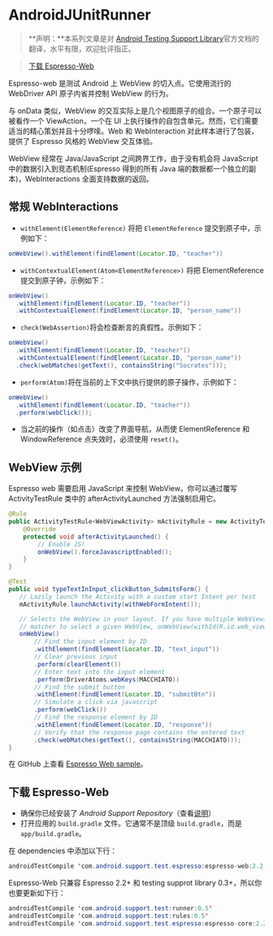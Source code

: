 # AndroidJUnitRunner

> **声明：**本系列文章是对 [Android Testing Support Library](https://google.github.io/android-testing-support-library/docs/espresso/index.html)官方文档的翻译，水平有限，欢迎批评指正。

> [下载 Espresso-Web](https://google.github.io/android-testing-support-library/docs/espresso/web/index.html#download-espresso-web)

Espresso-web 是测试 Android 上 WebView 的切入点。它使用流行的 WebDriver API 原子内省并控制 WebView 的行为。

与 onData 类似，WebView 的交互实际上是几个视图原子的组合。一个原子可以被看作一个 ViewAction，一个在 UI 上执行操作的自包含单元。然而，它们需要适当的精心策划并且十分啰嗦。Web 和 WebInteraction 对此样本进行了包装，提供了 Espresso 风格的 WebView 交互体验。

WebView 经常在 Java/JavaScript 之间跨界工作，由于没有机会将 JavaScript 中的数据引入到竞态机制(Espresso 得到的所有 Java 端的数据都一个独立的副本)，WebInteractions 全面支持数据的返回。

常规 WebInteractions
------------------

* `​withElement(ElementReference)`​ 将把 `​ElementReference`​ 提交到原子中，示例如下：

```java
onWebView().withElement(findElement(Locator.ID, "teacher"))
```

* `withContextualElement(Atom<ElementReference>)` 将把 ElementReference 提交到原子钟，示例如下：

```java
onWebView()
  .withElement(findElement(Locator.ID, "teacher"))
  .withContextualElement(findElement(Locator.ID, "person_name"))
```

* `​check(WebAssertion)`​ 将会检查断言的真假性。示例如下：

```java
onWebView()
  .withElement(findElement(Locator.ID, "teacher"))
  .withContextualElement(findElement(Locator.ID, "person_name"))
  .check(webMatches(getText(), containsString("Socrates")));
```

* `​perform(Atom)`​ 将在当前的上下文中执行提供的原子操作，示例如下：

```java
onWebView()
  .withElement(findElement(Locator.ID, "teacher"))
  .perform(webClick());
```

* 当之前的操作（如点击）改变了界面导航，从而使 ElementReference 和 WindowReference 点失效时，必须使用 `​reset()`​。

WebView 示例
----------

Espresso web 需要启用 JavaScript 来控制 WebView。你可以通过覆写 ActivityTestRule 类中的 afterActivityLaunched 方法强制启用它。

```java
@Rule
public ActivityTestRule<WebViewActivity> mActivityRule = new ActivityTestRule<WebViewActivity>(WebViewActivity.class, false, false) {
    @Override
    protected void afterActivityLaunched() {
        // Enable JS!
        onWebView().forceJavascriptEnabled();
    }
}

@Test
public void typeTextInInput_clickButton_SubmitsForm() {
   // Lazily launch the Activity with a custom start Intent per test
   mActivityRule.launchActivity(withWebFormIntent());

   // Selects the WebView in your layout. If you have multiple WebViews you can also use a
   // matcher to select a given WebView, onWebView(withId(R.id.web_view)).
   onWebView()
       // Find the input element by ID
       .withElement(findElement(Locator.ID, "text_input"))
       // Clear previous input
       .perform(clearElement())
       // Enter text into the input element
       .perform(DriverAtoms.webKeys(MACCHIATO))
       // Find the submit button
       .withElement(findElement(Locator.ID, "submitBtn"))
       // Simulate a click via javascript
       .perform(webClick())
       // Find the response element by ID
       .withElement(findElement(Locator.ID, "response"))
       // Verify that the response page contains the entered text
       .check(webMatches(getText(), containsString(MACCHIATO)));
}
```

在 GitHub 上查看 [Espresso Web sample](https://github.com/googlesamples/android-testing/tree/master/ui/espresso/WebBasicSample)。

下载 Espresso-Web
---------------

* 确保你已经安装了 *Android Support Repository*（查看[说明](https://google.github.io/android-testing-support-library/downloads/index.html)）
* 打开应用的 `​build.gradle`​ 文件。它通常不是顶级 `​build.gradle`​，而是​`​app/build.gradle`​。

在 dependencies 中添加以下行：

```java
androidTestCompile 'com.android.support.test.espresso:espresso-web:2.2.2'
```

Espresso-Web 只兼容 Espresso 2.2+ 和 testing supprot library 0.3+，所以你也要更新如下行：

```java
androidTestCompile 'com.android.support.test:runner:0.5'
androidTestCompile 'com.android.support.test:rules:0.5'
androidTestCompile 'com.android.support.test.espresso:espresso-core:2.2.2'
```
